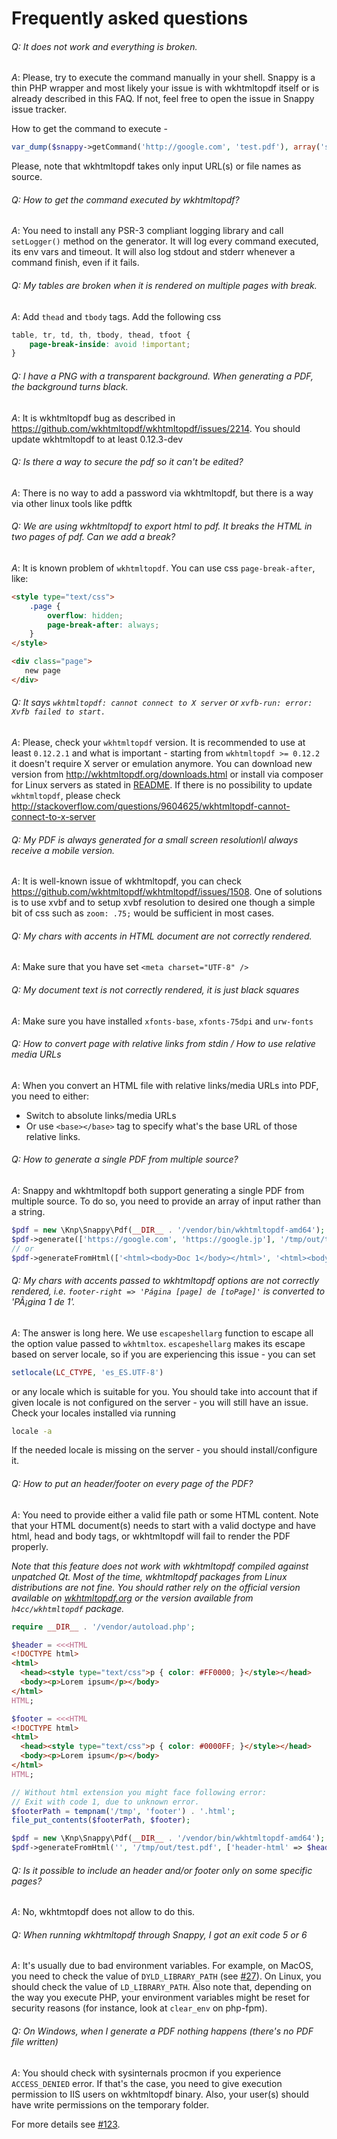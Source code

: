 # Frequently asked questions

###### *Q*: It does not work and everything is broken.

*A*: Please, try to execute the command manually in your shell. Snappy is a thin PHP wrapper and most likely your issue is with wkhtmltopdf itself or is already described in this FAQ. If not, feel free to open the issue in Snappy issue tracker.

How to get the command to execute - 

```php
var_dump($snappy->getCommand('http://google.com', 'test.pdf'), array('some' => 'option'));
```

Please, note that wkhtmltopdf takes only input URL(s) or file names as source.


###### *Q*: How to get the command executed by wkhtmltopdf?

*A*: You need to install any PSR-3 compliant logging library and call `setLogger()` method on the generator. It will 
log every command executed, its env vars and timeout. It will also log stdout and stderr whenever a command finish, even if it fails.


###### *Q*: My tables are broken when it is rendered on multiple pages with break.

*A*: Add ```thead``` and ```tbody``` tags. Add the following css 
```css
table, tr, td, th, tbody, thead, tfoot {
    page-break-inside: avoid !important;
}
```


###### *Q*: I have a PNG with a transparent background. When generating a PDF, the background turns black.

*A*: It is wkhtmltopdf bug as described in https://github.com/wkhtmltopdf/wkhtmltopdf/issues/2214. You should update wkhtmltopdf to at least 0.12.3-dev


###### *Q*: Is there a way to secure the pdf so it can't be edited?

*A*:  There is no way to add a password via wkhtmltopdf, but there is a way via other linux tools like pdftk


###### *Q*: We are using wkhtmltopdf to export html to pdf. It breaks the HTML in two pages of pdf. Can we add a break?

*A*: It is known problem of `wkhtmltopdf`. You can use css `page-break-after`, like:
```html
<style type="text/css">
    .page {
        overflow: hidden;
        page-break-after: always;
    }
</style>

<div class="page">
   new page
</div>
```


###### *Q*: It says `wkhtmltopdf: cannot connect to X server` or `xvfb-run: error: Xvfb failed to start.`

*A*: Please, check your `wkhtmltopdf` version. It is recommended to use at least `0.12.2.1` and what is important - starting from `wkhtmltopdf >= 0.12.2` it doesn't require X server or emulation anymore. You can download new version from http://wkhtmltopdf.org/downloads.html or install via composer for Linux servers as stated in [README](https://github.com/KnpLabs/snappy#wkhtmltopdf-binary-as-composer-dependencies). If there is no possibility to update `wkhtmltopdf`, please check http://stackoverflow.com/questions/9604625/wkhtmltopdf-cannot-connect-to-x-server


###### *Q*: My PDF is always generated for a small screen resolution\I always receive a mobile version.

*A*: It is well-known issue of wkhtmltopdf, you can check https://github.com/wkhtmltopdf/wkhtmltopdf/issues/1508. One of solutions is to use xvbf and to setup xvbf resolution to desired one though a simple bit of css such as `zoom: .75;` would be sufficient in most cases.

###### *Q*: My chars with accents in HTML document are not correctly rendered.

*A*: Make sure that you have set `<meta charset="UTF-8" />`

###### *Q*: My document text is not correctly rendered, it is just black squares

*A*: Make sure you have installed `xfonts-base`, `xfonts-75dpi` and `urw-fonts`

###### *Q*: How to convert page with relative links from stdin / How to use relative media URLs

*A*: When you convert an HTML file with relative links/media URLs into PDF, you need to either:
* Switch to absolute links/media URLs
* Or use `<base></base>` tag to specify what's the base URL of those relative links.

###### *Q*: How to generate a single PDF from multiple source?

*A*: Snappy and wkhtmltopdf both support generating a single PDF from multiple source. To do so, you need to provide an array of input rather than a string.

```php
$pdf = new \Knp\Snappy\Pdf(__DIR__ . '/vendor/bin/wkhtmltopdf-amd64');
$pdf->generate(['https://google.com', 'https://google.jp'], '/tmp/out/test.pdf');
// or
$pdf->generateFromHtml(['<html><body>Doc 1</body></html>', '<html><body>Doc 2</body></html>'], '/tmp/out/test.pdf');
```

###### *Q*: My chars with accents passed to wkhtmltopdf options are not correctly rendered, i.e. `footer-right => 'Página [page] de [toPage]'` is converted to 'PÃ¡gina 1 de 1'.

*A*: The answer is long here. We use `escapeshellarg` function to escape all the option value passed to `wkhtmltox`. `escapeshellarg` makes its escape based on server locale, so if you are  experiencing this issue - you can set 
```php
setlocale(LC_CTYPE, 'es_ES.UTF-8')
``` 

or any locale which is suitable for you. You should take into account that if given locale is not configured on the server - you will still have an issue. Check your locales installed via running
```bash
locale -a
```
If the needed locale is missing on the server - you should install/configure it.

###### *Q*: How to put an header/footer on every page of the PDF?

*A*: You need to provide either a valid file path or some HTML content. Note that your HTML document(s) needs to start with a valid doctype and have html, head and body tags, or wkhtmltopdf will fail to render the PDF properly.

*Note that this feature does not work with wkhtmltopdf compiled against unpatched Qt. Most of the time, wkhtmltopdf packages from Linux distributions are not fine. You should rather rely on the 
official version available on [wkhtmltopdf.org](https://wkhtmltopdf.org) or the version available from `h4cc/wkhtmltopdf` package.*

```php
require __DIR__ . '/vendor/autoload.php';

$header = <<<HTML
<!DOCTYPE html>
<html>
  <head><style type="text/css">p { color: #FF0000; }</style></head>
  <body><p>Lorem ipsum</p></body>
</html>
HTML;

$footer = <<<HTML
<!DOCTYPE html>
<html>
  <head><style type="text/css">p { color: #0000FF; }</style></head>
  <body><p>Lorem ipsum</p></body>
</html>
HTML;

// Without html extension you might face following error:
// Exit with code 1, due to unknown error.
$footerPath = tempnam('/tmp', 'footer') . '.html';
file_put_contents($footerPath, $footer);

$pdf = new \Knp\Snappy\Pdf(__DIR__ . '/vendor/bin/wkhtmltopdf-amd64');
$pdf->generateFromHtml('', '/tmp/out/test.pdf', ['header-html' => $header, 'footer-html' => $footerPath], true);
```

###### *Q*: Is it possible to include an header and/or footer only on some specific pages?

*A*: No, wkhtmtopdf does not allow to do this.

###### *Q*: When running wkhtmltopdf through Snappy, I got an exit code 5 or 6

*A*: It's usually due to bad environment variables. For example, on MacOS, you need to check the value of `DYLD_LIBRARY_PATH` (see [#27](https://github.com/KnpLabs/snappy/issues/27#issuecomment-7199659)). 
On Linux, you should check the value of `LD_LIBRARY_PATH`. Also note that, depending on the way you execute PHP, your environment variables might be reset for security reasons (for instance, look at `clear_env` on php-fpm).

###### *Q*: On Windows, when I generate a PDF nothing happens (there's no PDF file written)

*A*: You should check with sysinternals procmon if you experience `ACCESS_DENIED` error. If that's the case, you need to give execution permission to IIS users on wkhtmltopdf binary. Also, your user(s) should have write permissions on the temporary folder.

For more details see [#123](https://github.com/KnpLabs/snappy/issues/123).
